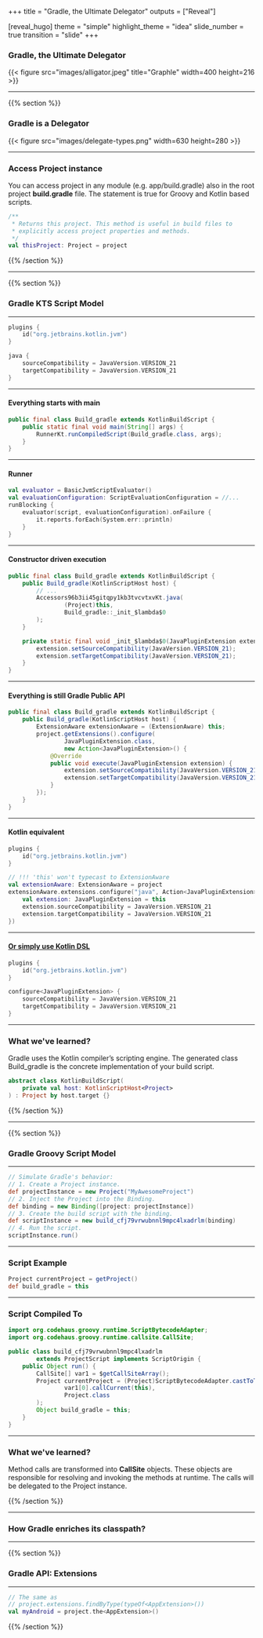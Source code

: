 +++
title = "Gradle, the Ultimate Delegator"
outputs = ["Reveal"]

[reveal_hugo]
theme = "simple"
highlight_theme = "idea"
slide_number = true
transition = "slide"
+++

### Gradle, the Ultimate Delegator

{{< figure src="images/alligator.jpeg" title="Graphle" width=400 height=216 >}}

---

{{% section %}}

### Gradle is a Delegator

{{< figure src="images/delegate-types.png" width=630 height=280 >}}

---

### Access Project instance

You can access project in any module (e.g. app/build.gradle) also in the root project **build.gradle** file.
The statement is true for Groovy and Kotlin based scripts.

```kotlin
/**
 * Returns this project. This method is useful in build files to
 * explicitly access project properties and methods.
 */
val thisProject: Project = project
```

{{% /section %}}

---

{{% section %}}

### Gradle KTS Script Model

---

```kotlin
plugins {
    id("org.jetbrains.kotlin.jvm")
}

java {
    sourceCompatibility = JavaVersion.VERSION_21
    targetCompatibility = JavaVersion.VERSION_21
}
```

---

#### Everything starts with main

```java
public final class Build_gradle extends KotlinBuildScript {
    public static final void main(String[] args) {
        RunnerKt.runCompiledScript(Build_gradle.class, args);
    }
}
```

---

#### Runner

```kotlin
val evaluator = BasicJvmScriptEvaluator()
val evaluationConfiguration: ScriptEvaluationConfiguration = //...
runBlocking {
    evaluator(script, evaluationConfiguration).onFailure {
        it.reports.forEach(System.err::println)
    }
}    

```

---

#### Constructor driven execution

```java
public final class Build_gradle extends KotlinBuildScript {
    public Build_gradle(KotlinScriptHost host) {
        // ...
        Accessors96b3ii45gitqpy1kb3tvcvtxvKt.java(
                (Project)this,
                Build_gradle::_init_$lambda$0
        );
    }

    private static final void _init_$lambda$0(JavaPluginExtension extension) {
        extension.setSourceCompatibility(JavaVersion.VERSION_21);
        extension.setTargetCompatibility(JavaVersion.VERSION_21);
    }
}
```

---

#### Everything is still Gradle Public API

```java
public final class Build_gradle extends KotlinBuildScript {
    public Build_gradle(KotlinScriptHost host) {
        ExtensionAware extensionAware = (ExtensionAware) this;
        project.getExtensions().configure(
                JavaPluginExtension.class,
                new Action<JavaPluginExtension>() {
            @Override
            public void execute(JavaPluginExtension extension) {
                extension.setSourceCompatibility(JavaVersion.VERSION_21);
                extension.setTargetCompatibility(JavaVersion.VERSION_21);
            }
        });
    }
}
```

---

#### Kotlin equivalent

```kotlin
plugins {
    id("org.jetbrains.kotlin.jvm")
}

// !!! 'this' won't typecast to ExtensionAware
val extensionAware: ExtensionAware = project 
extensionAware.extensions.configure("java", Action<JavaPluginExtension>{
    val extension: JavaPluginExtension = this
    extension.sourceCompatibility = JavaVersion.VERSION_21
    extension.targetCompatibility = JavaVersion.VERSION_21
})
```

---

#### [Or simply use Kotlin DSL](https://github.com/runningcode/kotlin-dsl/blob/master/subprojects/provider/src/main/kotlin/org/gradle/kotlin/dsl/ExtensionAwareExtensions.kt#L41-L49)

```kotlin
plugins {
    id("org.jetbrains.kotlin.jvm")
}

configure<JavaPluginExtension> {
    sourceCompatibility = JavaVersion.VERSION_21
    targetCompatibility = JavaVersion.VERSION_21
}
```

---

### What we've learned?

Gradle uses the Kotlin compiler’s scripting engine. 
The generated class Build_gradle is the concrete implementation of your build script.

```kotlin
abstract class KotlinBuildScript(
    private val host: KotlinScriptHost<Project>
) : Project by host.target {}
```

{{% /section %}}

---

{{% section %}}

### Gradle Groovy Script Model

---

```groovy
// Simulate Gradle's behavior:
// 1. Create a Project instance.
def projectInstance = new Project("MyAwesomeProject")
// 2. Inject the Project into the Binding.
def binding = new Binding([project: projectInstance])
// 3. Create the build script with the binding.
def scriptInstance = new build_cfj79vrwubnnl9mpc4lxadrlm(binding)
// 4. Run the script.
scriptInstance.run()
```

---

### Script Example

```groovy
Project currentProject = getProject()
def build_gradle = this
```

---

### Script Compiled To

```java
import org.codehaus.groovy.runtime.ScriptBytecodeAdapter;
import org.codehaus.groovy.runtime.callsite.CallSite;

public class build_cfj79vrwubnnl9mpc4lxadrlm 
        extends ProjectScript implements ScriptOrigin {
    public Object run() {
        CallSite[] var1 = $getCallSiteArray();
        Project currentProject = (Project)ScriptBytecodeAdapter.castToType(
                var1[0].callCurrent(this), 
                Project.class
        );
        Object build_gradle = this;
    }
}
```

---

### What we've learned?

Method calls are transformed into **CallSite** objects.
These objects are responsible for resolving and invoking the methods at runtime.
The calls will be delegated to the Project instance.

{{% /section %}}

---

### How Gradle enriches its classpath?

---

{{% section %}}

### Gradle API: Extensions

---

```kotlin
// The same as
// project.extensions.findByType(typeOf<AppExtension>()) 
val myAndroid = project.the<AppExtension>()
```

{{% /section %}}
